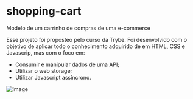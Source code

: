 # shopping-cart
Modelo de um carrinho de compras de uma e-commerce

Esse projeto foi proposteo pelo curso da Trybe. 
Foi desenvolvido com o objetivo de aplicar todo o conhecimento adquirido de em HTML, CSS e Javascrip, mas com o foco em:
  - Consumir e manipular dados de uma API;
  - Utilizar o web storage;
  - Utilizar Javascript assíncrono.
  
![Image](file:///home/renansf/Imagens/shopping-cart.png)
